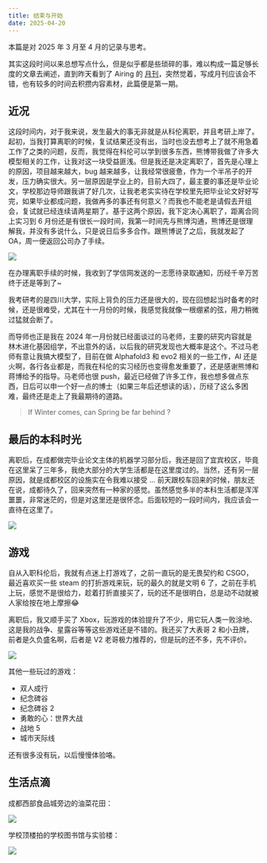 ```yaml
---
title: 结束与开始
date: 2025-04-20
---
```


本篇是对 2025 年 3 月至 4 月的记录与思考。

<!--more-->

其实这段时间以来总想写点什么，但是似乎都是些琐碎的事，难以构成一篇足够长度的文章去阐述，直到昨天看到了 Airing 的 [月刊](https://blog.ursb.me/posts/weekly-29/)，突然觉着，写成月刊应该会不错，也有较多的时间去积攒内容素材，此篇便是第一期。

## 近况

这段时间内，对于我来说，发生最大的事无非就是从科伦离职，并且考研上岸了。起初，当我打算离职的时候，复试结果还没有出，当时也没去想考上了就不用急着工作了之类的问题，反而，我觉得在科伦可以学到很多东西，熊博带我做了许多大模型相关的工作，让我对这一块受益匪浅。但是我还是决定离职了，首先是心理上的原因，项目越来越大，bug 越来越多，让我经常很疲惫，作为一个半吊子的开发，压力确实很大。另一层原因是学业上的，目前大四了，最主要的事还是毕业论文，学校那边导师跟我讲了好几次，让我老老实实待在学校里先把毕业论文好好写完，如果毕业都成问题，我做再多的事还有何意义？而我也不能老是请假去开组会，复试就已经连续请两星期了。基于这两个原因，我下定决心离职了，距离合同上实习到 6 月份还是有很长一段时间，我第一时间先与熊博沟通，熊博还是很理解我，并没有多说什么，只是说日后多多合作。跟熊博说了之后，我就发起了 OA，周一便返回公司办了手续。

![](/i/20250420091339.jpg)

在办理离职手续的时候，我收到了学信网发送的一志愿待录取通知，历经千辛万苦终于还是等到了~

我考研考的是四川大学，实际上背负的压力还是很大的，现在回想起当时备考的时候，还是很难受，尤其在十一月份的时候，我感觉我就像一根绷紧的弦，用力稍微过猛就会断了。

而导师也正是我在 2024 年一月份就已经面谈过的马老师，主要的研究内容就是林木进化基因组学，不出意外的话，以后我的研究发现也大概率是这个。不过马老师有意让我搞大模型了，目前在做 Alphafold3 和 evo2 相关的一些工作，AI 还是火啊，各行各业都是，而我在科伦的实习经历也变得愈发重要了，还是感谢熊博和蒋博给予的指导。马老师也很 push，最近已经做了许多工作，我也想多做点东西，日后可以申一个好一点的博士（如果三年后还想读的话），历经了这么多困难，最终还是走上了我最期待的道路。

>If Winter comes, can Spring be far behind ? 

## 最后的本科时光

离职后，在成都做完毕业论文主体的机器学习部分后，我还是回了宜宾校区，毕竟在这里呆了三年多，我绝大部分的大学生活都是在这里度过的。当然，还有另一层原因，就是成都校区的设施实在令我难以接受 ... 前天跟校车回来的时候，朋友还在说，成都待久了，回来突然有一种家的感觉。虽然感觉多半的本科生活都是浑浑噩噩，非常迷茫的，但是对这里还是很怀念。后面较短的一段时间内，我应该会一直待在这里了。

![](/i/20250420093929.jpg)

## 游戏

自从入职科伦后，我就有点迷上打游戏了，之前一直玩的是无畏契约和 CSGO，最近喜欢买一些 steam 的打折游戏来玩，玩的最久的就是文明 6 了，之前在手机上玩，感觉不是很给力，趁着打折直接买了，玩的还不是很明白，总是动不动就被人家给按在地上摩擦😂

离职后，我又顺手买了 Xbox，玩游戏的体验提升了不少，用它玩人类一败涂地、这是我的战争、星露谷等等这些游戏还是不错的。我还买了大表哥 2 和小丑牌，前者是久负盛名啊，后者是 V2 老哥极力推荐的，但是玩的还不多，先不评价。

![](/i/20250420095725.jpg)

其他一些玩过的游戏：
- 双人成行
- 纪念碑谷
- 纪念碑谷 2
- 勇敢的心：世界大战
- 战地 5
- 城市天际线

还有很多没有玩，以后慢慢体验咯。

## 生活点滴

成都西部食品城旁边的油菜花田：

![](/i/20250420100055.jpg)

学校顶楼拍的学校图书馆与实验楼：

![](/i/20250420100045.jpg)